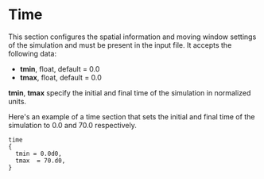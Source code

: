 # Time

This section configures the spatial information and moving window
settings of the simulation and must be present in the input file. It
accepts the following data:

- **tmin**, float, default = 0.0
- **tmax**, float, default = 0.0

**tmin**, **tmax** specify the initial and final time of the simulation
in normalized units.

Here's an example of a time section that sets the initial and final time
of the simulation to 0.0 and 70.0 respectively.

```text
time
{
  tmin = 0.0d0,
  tmax  = 70.d0,
}
```
